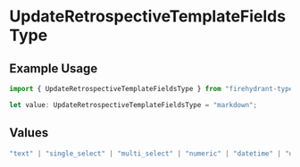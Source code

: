 # UpdateRetrospectiveTemplateFieldsType

## Example Usage

```typescript
import { UpdateRetrospectiveTemplateFieldsType } from "firehydrant-typescript-sdk/models/operations";

let value: UpdateRetrospectiveTemplateFieldsType = "markdown";
```

## Values

```typescript
"text" | "single_select" | "multi_select" | "numeric" | "datetime" | "dynamic_input_group" | "markdown" | "markdown_text"
```
